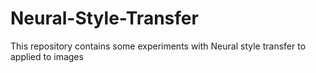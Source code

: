 # Neural-Style-Transfer
This repository contains some experiments with Neural style transfer to applied to images
